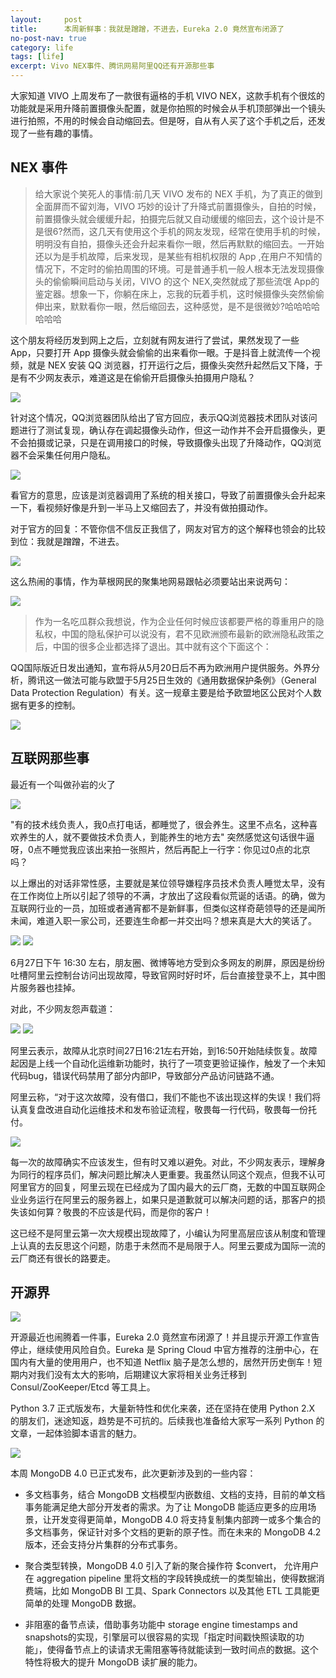 ```yaml
---
layout:     post
title:      本周新鲜事：我就是蹭蹭，不进去，Eureka 2.0 竟然宣布闭源了
no-post-nav: true
category: life
tags: [life]
excerpt: Vivo NEX事件、腾讯网易阿里QQ还有开源那些事
---
```


大家知道 VIVO 上周发布了一款很有逼格的手机 VIVO NEX，这款手机有个很炫的功能就是采用升降前置摄像头配置，就是你拍照的时候会从手机顶部弹出一个镜头进行拍照，不用的时候会自动缩回去。但是呀，自从有人买了这个手机之后，还发现了一些有趣的事情。

## NEX 事件

> 给大家说个笑死人的事情:前几天 VIVO 发布的 NEX 手机，为了真正的做到全面屏而不留刘海，VIVO 巧妙的设计了升降式前置摄像头，自拍的时候，前置摄像头就会缓缓升起，拍摄完后就又自动缓缓的缩回去，这个设计是不是很6?然而，这几天有使用这个手机的网友发现，经常在使用手机的时候，明明没有自拍，摄像头还会升起来看你一眼，然后再默默的缩回去。一开始还以为是手机故障，后来发现，是某些有相机权限的 App ,在用户不知情的情况下，不定时的偷拍周围的环境。可是普通手机一般人根本无法发现摄像头的偷偷瞬间启动与关闭，VIVO 的这个 NEX,突然就成了那些流氓 App的鉴定器。想象一下，你躺在床上，忘我的玩着手机，这时候摄像头突然偷偷伸出来，默默看你一眼，然后缩回去，这种感觉，是不是很微妙?哈哈哈哈哈哈哈

这个朋友将经历发到网上之后，立刻就有网友进行了尝试，果然发现了一些 App，只要打开 App 摄像头就会偷偷的出来看你一眼。于是抖音上就流传一个视频，就是 NEX 安装 QQ 浏览器，打开运行之后，摄像头突然升起然后又下降，于是有不少网友表示，难道这是在偷偷开启摄像头拍摄用户隐私？

![](https://huangfeifei.github.io/assets/images/2018/life/nex.png)

针对这个情况，QQ浏览器团队给出了官方回应，表示QQ浏览器技术团队对该问题进行了测试复现，确认存在调起摄像头动作，但这一动作并不会开启摄像头，更不会拍摄或记录，只是在调用接口的时候，导致摄像头出现了升降动作，QQ浏览器不会采集任何用户隐私。

![](https://huangfeifei.github.io/assets/images/2018/life/qq.jpeg)

看官方的意思，应该是浏览器调用了系统的相关接口，导致了前置摄像头会升起来一下，看视频好像是升到一半马上又缩回去了，并没有做拍摄动作。

对于官方的回复：不管你信不信反正我信了，网友对官方的这个解释也领会的比较到位：我就是蹭蹭，不进去。

![](https://huangfeifei.github.io/assets/images/2018/life/cengceng.png)

这么热闹的事情，作为草根网民的聚集地网易跟帖必须要站出来说两句：

![](https://huangfeifei.github.io/assets/images/2018/life/wangyi.jpg)

> 作为一名吃瓜群众我想说，作为企业任何时候应该都要严格的尊重用户的隐私权，中国的隐私保护可以说没有，君不见欧洲颁布最新的欧洲隐私政策之后，中国的很多企业都选择了退出。其中就有这个下面这个：

QQ国际版近日发出通知，宣布将从5月20日后不再为欧洲用户提供服务。外界分析，腾讯这一做法可能与欧盟于5月25日生效的《通用数据保护条例》（General Data Protection Regulation）有关。这一规章主要是给予欧盟地区公民对个人数据有更多的控制。

![](https://huangfeifei.github.io/assets/images/2018/it/qqquit.jpg)

## 互联网那些事

最近有一个叫做孙岩的火了

![](https://huangfeifei.github.io/assets/images/2018/it/shuijiao.jpg)

"有的技术线负责人，我0点打电话，都睡觉了，很会养生。这里不点名，这种喜欢养生的人，就不要做技术负责人，到能养生的地方去" 突然感觉这句话很牛逼呀，0点不睡觉我应该出来拍一张照片，然后再配上一行字：你见过0点的北京吗？

以上爆出的对话非常性感，主要就是某位领导嫌程序员技术负责人睡觉太早，没有在工作岗位上所以引起了领导的不满，才放出了这段看似荒诞的话语。的确，做为互联网行业的一员，加班或者通宵都不是新鲜事，但类似这样奇葩领导的还是闻所未闻，难道入职一家公司，还要连生命都一并交出吗？想来真是大大的笑话了。

![](https://huangfeifei.github.io/assets/images/2018/it/pinglun.jpg)
![](https://huangfeifei.github.io/assets/images/2018/it/pinglun1.jpg)


6月27日下午 16:30 左右，朋友圈、微博等地方受到众多网友的刷屏，原因是纷纷吐槽阿里云控制台访问出现故障，导致官网时好时坏，后台直接登录不上，其中图片服务器也挂掉。

对此，不少网友怨声载道：

![](https://huangfeifei.github.io/assets/images/2018/it/yun1.jpeg)
![](https://huangfeifei.github.io/assets/images/2018/it/yun2.png)


阿里云表示，故障从北京时间27日16:21左右开始，到16:50开始陆续恢复。故障起因是上线一个自动化运维新功能时，执行了一项变更验证操作，触发了一个未知代码bug，错误代码禁用了部分内部IP，导致部分产品访问链路不通。

阿里云称，“对于这次故障，没有借口，我们不能也不该出现这样的失误！我们将认真复盘改进自动化运维技术和发布验证流程，敬畏每一行代码，敬畏每一份托付。

![](https://huangfeifei.github.io/assets/images/2018/it/aliyun.jpg)

每一次的故障确实不应该发生，但有时又难以避免。对此，不少网友表示，理解身为同行的程序员们，解决问题比解决人更重要。我虽然认同这个观点，但我不认可阿里官方的回复，阿里云现在已经成为了国内最大的云厂商，无数的中国互联网企业业务运行在阿里云的服务器上，如果只是道歉就可以解决问题的话，那客户的损失该如何算？敬畏的不应该是代码，而是你的客户！

这已经不是阿里云第一次大规模出现故障了，小编认为阿里高层应该从制度和管理上认真的去反思这个问题，防患于未然而不是局限于人。阿里云要成为国际一流的云厂商还有很长的路要走。


## 开源界

![](https://huangfeifei.github.io/assets/images/2018/springboot/eureka2.jpg)

开源最近也闹腾着一件事，Eureka 2.0 竟然宣布闭源了！并且提示开源工作宣告停止，继续使用风险自负。Eureka 是 Spring Cloud 中官方推荐的注册中心，在国内有大量的使用用户，也不知道 Netflix 脑子是怎么想的，居然开历史倒车！短期内对我们没有太大的影响，后期建议大家将相关业务迁移到 Consul/ZooKeeper/Etcd 等工具上。

Python 3.7 正式版发布，大量新特性和优化来袭，还在坚持在使用 Python 2.X 的朋友们，迷途知返，趋势是不可抗的。后续我也准备给大家写一系列 Python 的文章，一起体验脚本语言的魅力。

![](https://huangfeifei.github.io/assets/images/2018/it/mongodb.jpg)

本周 MongoDB 4.0 已正式发布，此次更新涉及到的一些内容：

- 多文档事务，结合 MongoDB 文档模型内嵌数组、文档的支持，目前的单文档事务能满足绝大部分开发者的需求。为了让 MongoDB 能适应更多的应用场景，让开发变得更简单，MongoDB 4.0 将支持复制集内部跨一或多个集合的多文档事务，保证针对多个文档的更新的原子性。而在未来的 MongoDB 4.2 版本，还会支持分片集群的分布式事务。

- 聚合类型转换，MongoDB 4.0 引入了新的聚合操作符 $convert， 允许用户在 aggregation pipeline 里将文档的字段转换成统一的类型输出，使得数据消费端，比如 MongoDB BI 工具、Spark Connectors 以及其他 ETL 工具能更简单的处理 MongoDB 数据。

- 非阻塞的备节点读，借助事务功能中 storage engine timestamps and snapshots的实现，引擎层可以很容易的实现「指定时间戳快照读取的功能」，使得备节点上的读请求无需阻塞等待就能读到一致时间点的数据。这个特性将极大的提升 MongoDB 读扩展的能力。